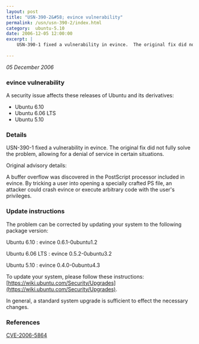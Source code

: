 ```yaml
---
layout: post
title: "USN-390-2&#58; evince vulnerability"
permalink: /usn/usn-390-2/index.html
category:  ubuntu-5.10
date: 2006-12-05 12:00:00
excerpt: |
    USN-390-1 fixed a vulnerability in evince.  The original fix did not  fully solve the problem, allowing for a denial of service in certain  situations.
    
--- 
```

 
 

*05 December 2006*

### evince vulnerability

A security issue affects these releases of Ubuntu and its derivatives:

* Ubuntu 6.10
* Ubuntu 6.06 LTS
* Ubuntu 5.10

### Details

USN-390-1 fixed a vulnerability in evince. The original fix did not fully solve the problem, allowing for a denial of service in certain situations.

Original advisory details:

 A buffer overflow was discovered in the PostScript processor included in evince. By tricking a user into opening a specially crafted PS file, an attacker could crash evince or execute arbitrary code with the user&#39;s privileges.

### Update instructions

The problem can be corrected by updating your system to the following package version:

Ubuntu 6.10
 : evince <span>0.6.1-0ubuntu1.2</span>

Ubuntu 6.06 LTS
 : evince <span>0.5.2-0ubuntu3.2</span>

Ubuntu 5.10
 : evince <span>0.4.0-0ubuntu4.3</span>

To update your system, please follow these instructions: [https://wiki.ubuntu.com/Security/Upgrades](https://wiki.ubuntu.com/Security/Upgrades).

In general, a standard system upgrade is sufficient to effect the necessary changes.

### References

 
 [CVE-2006-5864](http://people.ubuntu.com/~ubuntu-security/cve/CVE-2006-5864)
 

